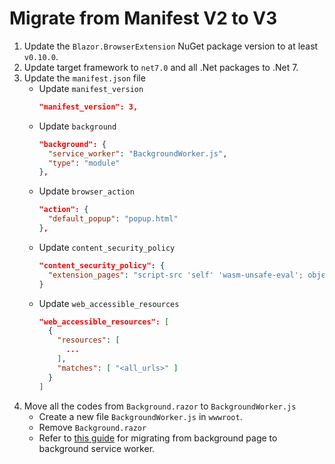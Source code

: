 ﻿# Migrate from Manifest V2 to V3

1. Update the `Blazor.BrowserExtension` NuGet package version to at least `v0.10.0`.
0. Update target framework to `net7.0` and all .Net packages to .Net 7.
0. Update the `manifest.json` file
   - Update `manifest_version`
     ```json
     "manifest_version": 3,
     ```
   - Update `background`
     ```json
     "background": {
       "service_worker": "BackgroundWorker.js",
       "type": "module"
     },
     ```
   - Update `browser_action`
     ```json
     "action": {
       "default_popup": "popup.html"
     },
     ```
   - Update `content_security_policy`
     ```json
     "content_security_policy": {
       "extension_pages": "script-src 'self' 'wasm-unsafe-eval'; object-src 'self'"
     }
     ```
   - Update `web_accessible_resources`
     ```json
     "web_accessible_resources": [
       {
         "resources": [
           ...
         ],
         "matches": [ "<all_urls>" ]
       }
     ]
     ```
0. Move all the codes from `Background.razor` to `BackgroundWorker.js`
   - Create a new file `BackgroundWorker.js` in `wwwroot`.
   - Remove `Background.razor`
   - Refer to [this guide](https://developer.chrome.com/docs/extensions/mv3/migrating_to_service_workers/) for migrating from background page to background service worker.

